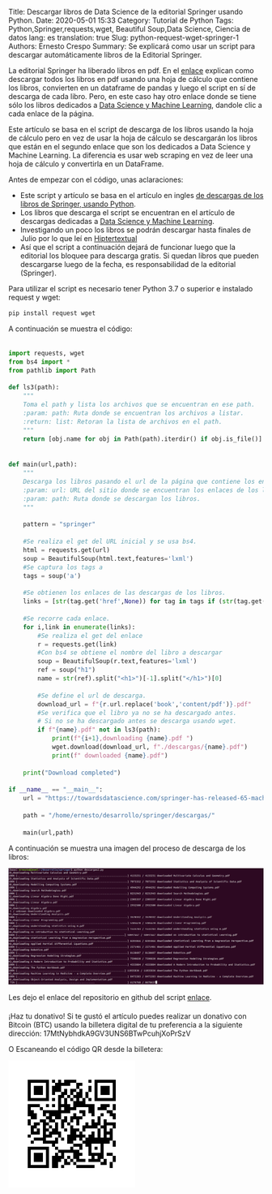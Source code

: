 Title: Descargar libros de Data Science de la editorial Springer usando Python.
Date:  2020-05-01 15:33
Category: Tutorial de Python
Tags: Python,Springer,requests,wget, Beautiful Soup,Data Science, Ciencia de datos
lang: es
translation: true
Slug: python-request-wget-springer-1
Authors: Ernesto Crespo
Summary: Se explicará como usar un script para descargar automáticamente libros de la Editorial Springer.


La editorial Springer ha liberado libros en pdf. En el [enlace](https://towardsdatascience.com/download-all-free-textbooks-from-springer-using-python-bd0b10e0ccc) explican como descargar todos los libros en pdf usando una hoja de cálculo que contiene los libros, convierten en un dataframe de pandas y luego el script en sí de descarga de cada libro. Pero, en este caso hay otro enlace donde se tiene sólo los libros dedicados a [Data Science y Machine Learning](https://towardsdatascience.com/springer-has-released-65-machine-learning-and-data-books-for-free-961f8181f189), dandole clic a cada enlace de la página.

Este artículo se basa en el script de descarga de los libros usando la hoja de cálculo pero en vez de usar la hoja de cálculo se descargarán los libros que están en el segundo enlace que son los dedicados a Data Science y Machine Learning. La diferencia es usar web scraping en vez de leer una hoja de cálculo y convertirla en un DataFrame.

Antes de empezar con el código, unas aclaraciones:

* Este script y artículo se basa en el artículo en ingles [de descargas de los libros de Springer, usando Python](https://towardsdatascience.com/download-all-free-textbooks-from-springer-using-python-bd0b10e0ccc).
* Los libros que descarga el script se encuentran en el artículo de descargas dedicadas a [Data Science y Machine Learning](https://towardsdatascience.com/springer-has-released-65-machine-learning-and-data-books-for-free-961f8181f189).
* Investigando un poco los libros se podrán descargar hasta finales de Julio por lo que leí en [Hiptertextual](https://hipertextual.com/2020/04/springer-libros-gratis-cuarentena?utm_source=dlvr.it&utm_medium=socialnetworks&utm_campaign=facebook&fbclid=IwAR2SMKZmQOt6soAjxvZMi442lXH1mTn8GDVZ_6AFW_cqFZr-luRu1PuhHAI)
* Así que el script a continuación  dejará de funcionar luego que la editorial los bloquee para descarga gratis. Si quedan libros que pueden descargarse luego de la fecha, es responsabilidad de la editorial (Springer).


Para utilizar el script es necesario tener Python 3.7 o superior e instalado request y wget:

```bash 
pip install request wget
```


A continuación se muestra el código:

```python

import requests, wget
from bs4 import *
from pathlib import Path

def ls3(path):
    """
    Toma el path y lista los archivos que se encuentran en ese path.
    :param: path: Ruta donde se encuentran los archivos a listar.
    :return: list: Retoran la lista de archivos en el path.
    """
    return [obj.name for obj in Path(path).iterdir() if obj.is_file()]


def main(url,path):
    """     
    Descarga los libros pasando el url de la página que contiene los enlaces.
    :param: url: URL del sitio donde se encuentran los enlaces de los libros a descargar.
    :param: path: Ruta donde se descargan los libros.
    """

    pattern = "springer"

    #Se realiza el get del URL inicial y se usa bs4.
    html = requests.get(url)
    soup = BeautifulSoup(html.text,features='lxml')
    #Se captura los tags a
    tags = soup('a')

    #Se obtienen los enlaces de las descargas de los libros.
    links = [str(tag.get('href',None)) for tag in tags if (str(tag.get('href',None)).find(pattern) != -1) and (str(tag.get('href',None)).find("link") != -1)]

    #Se recorre cada enlace.
    for i,link in enumerate(links):
        #Se realiza el get del enlace
        r = requests.get(link)
        #Con bs4 se obtiene el nombre del libro a descargar
        soup = BeautifulSoup(r.text,features='lxml')
        ref = soup("h1")
        name = str(ref).split("<h1>")[-1].split("</h1>")[0]

        #Se define el url de descarga.
        download_url = f"{r.url.replace('book','content/pdf')}.pdf"
        #Se verifica que el libro ya no se ha descargado antes.
        # Si no se ha descargado antes se descarga usando wget.  
        if f"{name}.pdf" not in ls3(path):   
            print(f"{i+1},downloading {name}.pdf ")
            wget.download(download_url, f"./descargas/{name}.pdf")
            print(f" downloaded {name}.pdf")

    print("Download completed")

if __name__ == "__main__":
    url = "https://towardsdatascience.com/springer-has-released-65-machine-learning-and-data-books-for-free-961f8181f189"

    path = "/home/ernesto/desarrollo/springer/descargas/"

    main(url,path)

```

A continuación se muestra una imagen del proceso de descarga de los libros:

![Captura de pantalla de las descargas](./images/download-springer-books.png)


Les dejo el enlace del repositorio en github del script [enlace](https://github.com/ecrespo/download_springer_ds_ml_books).

####

¡Haz tu donativo!
Si te gustó el artículo puedes realizar un donativo con Bitcoin (BTC)
usando la billetera digital de tu preferencia a la siguiente
dirección: 17MtNybhdkA9GV3UNS6BTwPcuhjXoPrSzV

O Escaneando el código QR desde la billetera:

![17MtNybhdkA9GV3UNS6BTwPcuhjXoPrSzV](./images/17MtNybhdkA9GV3UNS6BTwPcuhjXoPrSzV.png)
